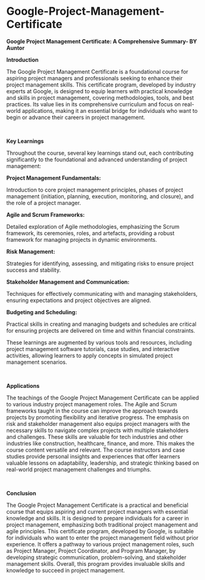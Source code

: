 # Google-Project-Management-Certificate
<strong>Google Project Management Certificate: A Comprehensive Summary- BY Auntor </strong>
<p><strong>Introduction</strong></p>
<p>The Google Project Management Certificate is a foundational course for aspiring project managers and professionals seeking to enhance their project management skills. This certificate program, developed by industry experts at Google, is designed to equip learners with practical knowledge and skills in project management, covering methodologies, tools, and best practices. Its value lies in its comprehensive curriculum and focus on real-world applications, making it an essential bridge for individuals who want to begin or advance their careers in project management.</p>
<br>
<p><strong>Key Learnings</strong></p>
<p>Throughout the course, several key learnings stand out, each contributing significantly to the foundational and advanced understanding of project management:</p>
<p><strong>Project Management Fundamentals:</strong></p>
<p> Introduction to core project management principles, phases of project management (initiation, planning, execution, monitoring, and closure), and the role of a project manager.</p>

<p><strong>Agile and Scrum Frameworks:</strong></p>
<p> Detailed exploration of Agile methodologies, emphasizing the Scrum framework, its ceremonies, roles, and artefacts, providing a robust framework for managing projects in dynamic environments.</p>

<p><strong>Risk Management:</strong></p>
<p> Strategies for identifying, assessing, and mitigating risks to ensure project success and stability.</p>

<p><strong>Stakeholder Management and Communication:</strong></p>
<p> Techniques for effectively communicating with and managing stakeholders, ensuring expectations and project objectives are aligned.</p>

<p><strong>Budgeting and Scheduling:</strong></p>
<p> Practical skills in creating and managing budgets and schedules are critical for ensuring projects are delivered on time and within financial constraints.</p>
<p>These learnings are augmented by various tools and resources, including project management software tutorials, case studies, and interactive activities, allowing learners to apply concepts in simulated project management scenarios.</p>
<br>
<p><strong>Applications</strong></p>
<p>The teachings of the Google Project Management Certificate can be applied to various industry project management roles. The Agile and Scrum frameworks taught in the course can improve the approach towards projects by promoting flexibility and iterative progress. The emphasis on risk and stakeholder management also equips project managers with the necessary skills to navigate complex projects with multiple stakeholders and challenges. These skills are valuable for tech industries and other industries like construction, healthcare, finance, and more. This makes the course content versatile and relevant. The course instructors and case studies provide personal insights and experiences that offer learners valuable lessons on adaptability, leadership, and strategic thinking based on real-world project management challenges and triumphs.</p>

<br>
<p><strong>Conclusion</strong></p>
<p>The Google Project Management Certificate is a practical and beneficial course that equips aspiring and current project managers with essential knowledge and skills. It is designed to prepare individuals for a career in project management, emphasizing both traditional project management and agile principles. This certificate program, developed by Google, is suitable for individuals who want to enter the project management field without prior experience. It offers a pathway to various project management roles, such as Project Manager, Project Coordinator, and Program Manager, by developing strategic communication, problem-solving, and stakeholder management skills. Overall, this program provides invaluable skills and knowledge to succeed in project management.</p>

